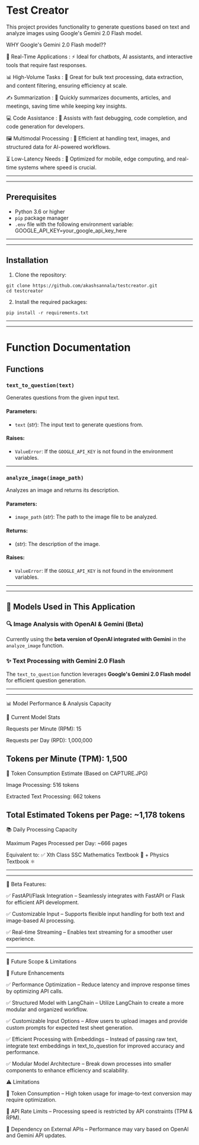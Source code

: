 # Test Creator

This project provides functionality to generate questions based on text and analyze images using Google's Gemini 2.0 Flash model.


WHY Google's Gemini 2.0 Flash model??

💬 Real-Time Applications :
⚡ Ideal for chatbots, AI assistants, and interactive tools that require fast responses.

📊 High-Volume Tasks :
📑 Great for bulk text processing, data extraction, and content filtering, ensuring efficiency at scale.

✍️ Summarization :
📄 Quickly summarizes documents, articles, and meetings, saving time while keeping key insights.

💻 Code Assistance :
🔧 Assists with fast debugging, code completion, and code generation for developers.

🖼️ Multimodal Processing :
📸 Efficient at handling text, images, and structured data for AI-powered workflows.

⏳ Low-Latency Needs :
📱 Optimized for mobile, edge computing, and real-time systems where speed is crucial.

------------------------------------------------------------------------------------------------------------------------------------------
------------------------------------------------------------------------------------------------------------------------------------------



## Prerequisites

- Python 3.6 or higher
- `pip` package manager
- `.env` file with the following environment variable:
    GOOGLE_API_KEY=your_google_api_key_here

------------------------------------------------------------------------------------------------------------------------------------------
------------------------------------------------------------------------------------------------------------------------------------------ 


## Installation

1. Clone the repository:
  ```
  git clone https://github.com/akashsannala/testcreator.git
  cd testcreator
  ```

2. Install the required packages:
  ```
  pip install -r requirements.txt

  ```


------------------------------------------------------------------------------------------------------------------------------------------
------------------------------------------------------------------------------------------------------------------------------------------



# Function Documentation

## **Functions**

### `text_to_question(text)`
Generates questions from the given input text.

#### **Parameters**:
- `text` (*str*): The input text to generate questions from.

#### **Raises**:
- `ValueError`: If the `GOOGLE_API_KEY` is not found in the environment variables.

------------------------------------------------------------------------------------------------------------------------------------------

### `analyze_image(image_path)`
Analyzes an image and returns its description.

#### **Parameters**:
- `image_path` (*str*): The path to the image file to be analyzed.

#### **Returns**:
- (*str*): The description of the image.

#### **Raises**:
- `ValueError`: If the `GOOGLE_API_KEY` is not found in the environment variables.


------------------------------------------------------------------------------------------------------------------------------------------
------------------------------------------------------------------------------------------------------------------------------------------

## 🧠 Models Used in This Application  

### 🔍 **Image Analysis with OpenAI & Gemini (Beta)**  
Currently using the **beta version of OpenAI integrated with Gemini** in the `analyze_image` function.  

### ✨ **Text Processing with Gemini 2.0 Flash**  
The `text_to_question` function leverages **Google's Gemini 2.0 Flash model** for efficient question generation.  



------------------------------------------------------------------------------------------------------------------------------------------
------------------------------------------------------------------------------------------------------------------------------------------


📊 Model Performance & Analysis Capacity

🔢 Current Model Stats

Requests per Minute (RPM): 15

Requests per Day (RPD): 1,000,000

Tokens per Minute (TPM): 1,500
------------------------------------------------------------------------------------------------------------------------------------------
📄 Token Consumption Estimate (Based on CAPTURE.JPG)

Image Processing: 516 tokens

Extracted Text Processing: 662 tokens

Total Estimated Tokens per Page: ~1,178 tokens
------------------------------------------------------------------------------------------------------------------------------------------
📚 Daily Processing Capacity

Maximum Pages Processed per Day: ~666 pages

Equivalent to:
✅ Xth Class SSC Mathematics Textbook 📖 + Physics Textbook ⚛️


------------------------------------------------------------------------------------------------------------------------------------------
------------------------------------------------------------------------------------------------------------------------------------------

🚀 Beta Features:


✅ FastAPI/Flask Integration – Seamlessly integrates with FastAPI or Flask for efficient API development.

✅ Customizable Input – Supports flexible input handling for both text and image-based AI processing.

✅ Real-time Streaming – Enables text streaming for a smoother user experience.



------------------------------------------------------------------------------------------------------------------------------------------
------------------------------------------------------------------------------------------------------------------------------------------

🚀 Future Scope & Limitations 


🎯 Future Enhancements

✅ Performance Optimization – Reduce latency and improve response times by optimizing API calls.

✅ Structured Model with LangChain – Utilize LangChain to create a more modular and organized workflow.

✅ Customizable Input Options – Allow users to upload images and provide custom prompts for expected test sheet generation.

✅ Efficient Processing with Embeddings – Instead of passing raw text, integrate text embeddings in text_to_question for improved accuracy and performance.

✅ Modular Model Architecture – Break down processes into smaller components to enhance efficiency and scalability.


⚠️ Limitations

📌 Token Consumption – High token usage for image-to-text conversion may require optimization.

📌 API Rate Limits – Processing speed is restricted by API constraints (TPM & RPM).

📌 Dependency on External APIs – Performance may vary based on OpenAI and Gemini API updates.








